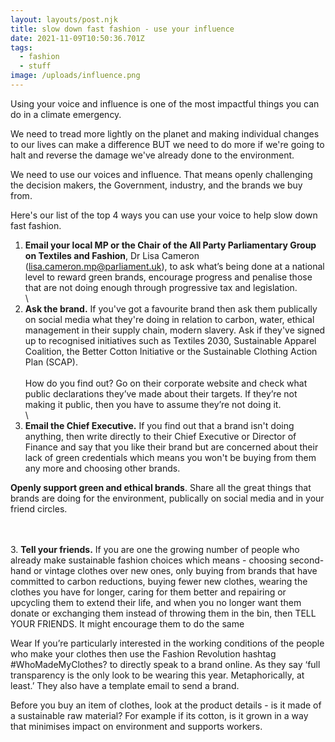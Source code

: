 ```yaml
---
layout: layouts/post.njk
title: slow down fast fashion - use your influence
date: 2021-11-09T10:50:36.701Z
tags:
  - fashion
  - stuff
image: /uploads/influence.png
---
```

Using your voice and influence is one of the most impactful things you can do in a climate emergency. 

We need to tread more lightly on the planet and making individual changes to our lives can make a difference BUT we need to do more if we're going to halt and reverse the damage we've already done to the environment.  

We need to use our voices and influence. That means openly challenging the decision makers, the Government, industry, and the brands we buy from.  

Here's our list of the top 4 ways you can use your voice to help slow down fast fashion.  



1. **Email your local MP or the Chair of the All Party Parliamentary Group on Textiles and Fashion**, Dr Lisa Cameron (lisa.cameron.mp@parliament.uk), to ask what’s being done at a national level to reward green brands, encourage progress and penalise those that are not doing enough  through progressive tax and legislation.\
\
2. **Ask the brand.** If you've got a favourite brand then ask them publically on social media what they're doing in relation to carbon, water, ethical management in their supply chain, modern slavery.  Ask if they've signed up to recognised initiatives such as Textiles 2030, Sustainable Apparel Coalition, the Better Cotton Initiative or the Sustainable Clothing Action Plan (SCAP). \
\
How do you find out?  Go on their corporate website and check what public declarations they’ve made about their targets. If they’re not making it public, then you have to assume they’re not doing it.\
\
3. **Email the Chief Executive.**  If you find out that a brand isn't doing anything, then write directly to their Chief Executive or Director of Finance and say that you like their brand but are concerned about their lack of green credentials which means you won't be buying from them any more and choosing other brands. 

**Openly support green and ethical brands**.  Share all the great things that brands are doing for the environment, publically on social media and in your friend circles.

\
\
3. **Tell your friends.**  If you are one the growing number of people who already make sustainable fashion choices which means - choosing second-hand or vintage clothes over new ones, only buying from brands that have committed to carbon reductions, buying fewer new clothes, wearing the clothes you have for longer, caring for them better and repairing or upcycling them to extend their life, and when you no longer want them donate or exchanging them instead of throwing them in the bin, then TELL YOUR FRIENDS.  It might encourage them to do the same 









 

Wear If you’re particularly interested in the working conditions of the people who make your clothes then use the Fashion Revolution hashtag #WhoMadeMyClothes? to directly speak to a brand online.  As they say ‘full transparency is the only look to be wearing this year. Metaphorically, at least.’ They also have a template email to send a brand.  

Before you buy an item of clothes, look at the product details -  is it made of a sustainable raw material? For example if its cotton, is it grown in a way that minimises impact on environment and supports workers.